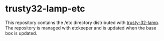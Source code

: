 trusty32-lamp-etc
=================

This repository contains the /etc directory distributed with [trusty-32-lamp](https://github.com/Lullabot/trusty32-lamp).
The repository is managed with etckeeper and is updated when the base box is
updated.
